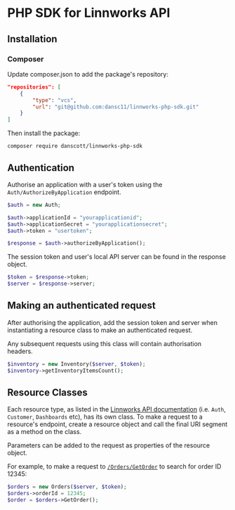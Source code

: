# PHP SDK for Linnworks API

## Installation
### Composer
Update composer.json to add the package's repository:
```json
"repositories": [
    {
        "type": "vcs",
        "url": "git@github.com:dansc11/linnworks-php-sdk.git"
    }
]
```

Then install the package:
```shell script
composer require danscott/linnworks-php-sdk 
```

## Authentication
Authorise an application with a user's token using the `Auth/AuthorizeByApplication` endpoint.
```php
$auth = new Auth;

$auth->applicationId = "yourapplicationid";
$auth->applicationSecret = "yourapplicationsecret";
$auth->token = "usertoken";

$response = $auth->authorizeByApplication();
``` 
The session token and user's local API server can be found in the response object.
```php
$token = $response->token;
$server = $response->server;
```

## Making an authenticated request
After authorising the application, add the session token and server when instantiating a resource class to make an authenticated request.

Any subsequent requests using this class will contain authorisation headers. 
```php
$inventory = new Inventory($server, $token);
$inventory->getInventoryItemsCount();
``` 

## Resource Classes

Each resource type, as listed in the [Linnworks API documentation](https://apps.linnworks.net/Api) (i.e. `Auth`, `Customer`, `Dashboards` etc),
has its own class. To make a request to a resource's endpoint, create a resource object
and call the final URI segment as a method on the class.

Parameters can be added to the request as properties of the resource object.

For example, to make a request to [`/Orders/GetOrder`](https://apps.linnworks.net/Api/Method/Orders-GetOrder)
to search for order ID 12345:

```php
$orders = new Orders($server, $token);
$orders->orderId = 12345;
$order = $orders->GetOrder();
``` 